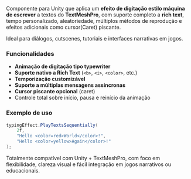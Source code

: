 Componente para Unity que aplica um **efeito de digitação estilo máquina de escrever** a textos do **TextMeshPro**, com suporte completo a **rich text**, tempo personalizado, aleatoriedade, múltiplos métodos de reprodução e efeitos adicionais como cursor(Caret) piscante.

Ideal para diálogos, cutscenes, tutoriais e interfaces narrativas em jogos.

### Funcionalidades

- **Animação de digitação tipo typewriter**
- **Suporte nativo a Rich Text** (`<b>`, `<i>`, `<color>`, etc.)
- **Temporização customizável**
- **Suporte a múltiplas mensagens assíncronas**
- **Cursor piscante opcional** (caret)
- Controle total sobre início, pausa e reinício da animação

### Exemplo de uso

```csharp
typingEffect.PlayTextsSequentially(
	2f,
	"Hello <color=red>World</color>!",
	"Hello <color=yellow>Again</color>!"
);
```
Totalmente compatível com Unity + TextMeshPro, com foco em flexibilidade, clareza visual e fácil integração em jogos narrativos ou educacionais.